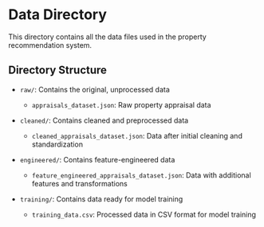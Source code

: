 # Data Directory

This directory contains all the data files used in the property recommendation system.

## Directory Structure

- `raw/`: Contains the original, unprocessed data
  - `appraisals_dataset.json`: Raw property appraisal data

- `cleaned/`: Contains cleaned and preprocessed data
  - `cleaned_appraisals_dataset.json`: Data after initial cleaning and standardization

- `engineered/`: Contains feature-engineered data
  - `feature_engineered_appraisals_dataset.json`: Data with additional features and transformations

- `training/`: Contains data ready for model training
  - `training_data.csv`: Processed data in CSV format for model training 